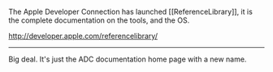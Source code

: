 The Apple Developer Connection has launched [[ReferenceLibrary]], it is the complete documentation on the tools, and the OS.

http://developer.apple.com/referencelibrary/

----

Big deal. It's just the ADC documentation home page with a new name.